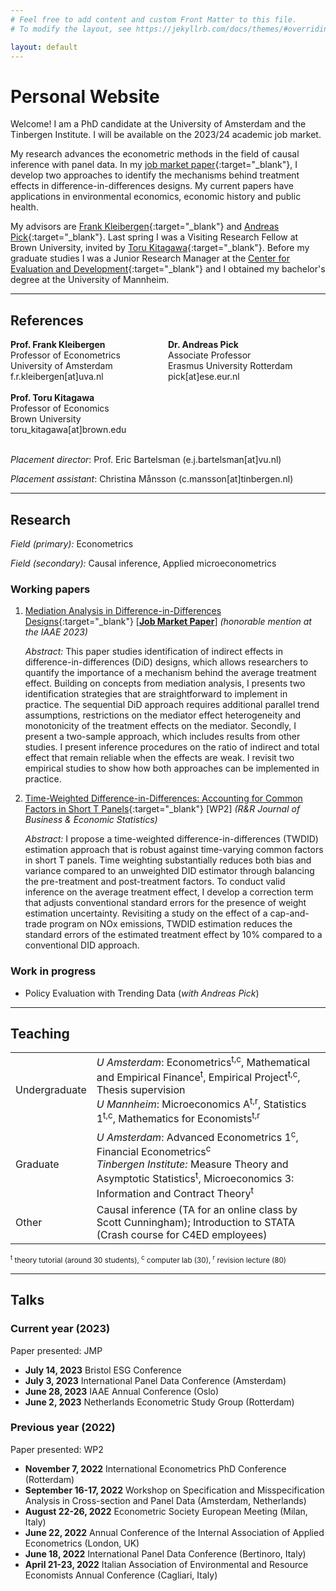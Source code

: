 ```yaml
---
# Feel free to add content and custom Front Matter to this file.
# To modify the layout, see https://jekyllrb.com/docs/themes/#overriding-theme-defaults

layout: default
---
```


# Personal Website

Welcome! I am a PhD candidate at the University of Amsterdam and the Tinbergen Institute. I will be available on the 2023/24 academic job market.

My research advances the econometric methods in the field of causal inference with panel data.
In my [job market paper](https://drive.google.com/file/d/130-EkbrX10qEfPcEJa-mZc1i5pk4P94o/view?usp=drive_link){:target="_blank"}, I develop two approaches to identify the mechanisms behind treatment effects in difference-in-differences designs.
My current papers have applications in environmental economics, economic history and public health.

My advisors are  [Frank Kleibergen](https://ase.uva.nl/profile/k/l/f.r.kleibergen/f.r.kleibergen.html){:target="_blank"} and [Andreas Pick](http://apick.eu/){:target="_blank"}.
Last spring I was a Visiting Research Fellow at Brown University, invited by [Toru Kitagawa](https://sites.google.com/brown.edu/torukitagawa){:target="_blank"}.
Before my graduate studies I was a Junior Research Manager at the [Center for Evaluation and Development](https://c4ed.org/){:target="_blank"} and I obtained my bachelor's degree at the University of Mannheim.

---

## References


<div style="display: flex; justify-content: space-between;">
  
  <div style="flex: 1;">
    <b>Prof. Frank Kleibergen</b><br>
    Professor of Econometrics<br>
    University of Amsterdam<br>
    f.r.kleibergen[at]uva.nl
  </div>
  
  <div style="flex: 1;">
    <b>Dr. Andreas Pick</b><br>
    Associate Professor<br>
    Erasmus University Rotterdam<br>
    pick[at]ese.eur.nl
  </div>
  

</div>
<br>
<div style="display: flex; justify-content: space-between;">

<div style="flex: 1;">
    <b>Prof. Toru Kitagawa</b><br>
     Professor of Economics<br>
    Brown University<br>
    toru_kitagawa[at]brown.edu
  </div>

</div>
  <br>


*Placement director*: Prof. Eric Bartelsman (e.j.bartelsman[at]vu.nl)

*Placement assistant*: Christina Månsson (c.mansson[at]tinbergen.nl)

---

## Research

*Field (primary):* Econometrics

*Field (secondary):* Causal inference, Applied microeconometrics

### Working papers

1. [Mediation Analysis in Difference-in-Differences Designs](https://drive.google.com/file/d/130-EkbrX10qEfPcEJa-mZc1i5pk4P94o/view?usp=drive_link){:target="_blank"} [**<ins>Job Market Paper</ins>**] *(honorable mention at the IAAE 2023)*

   *Abstract:*
    This paper studies identification of indirect effects in difference-in-differences
    (DiD) designs, which allows researchers to quantify the importance of a
    mechanism behind the average treatment effect. Building on concepts from
    mediation analysis, I presents two identification strategies that are straightforward to implement in practice. The sequential DiD approach requires additional parallel trend assumptions, restrictions on the mediator effect
    heterogeneity and monotonicity of the treatment effects on the mediator.
    Secondly, I present a two-sample approach, which includes results from other
    studies. I present inference procedures on the ratio of indirect and total effect that remain reliable when the effects are weak. I revisit two empirical
    studies to show how both approaches can be implemented in practice.


1. [Time-Weighted Difference-in-Differences: Accounting for Common Factors in Short T Panels](https://papers.tinbergen.nl/23004.pdf){:target="_blank"} [WP2] *(R&R Journal of Business & Economic Statistics)*


     *Abstract:*
I propose a time-weighted difference-in-differences (TWDID) estimation approach that is robust against time-varying common factors in short T panels. Time weighting substantially reduces both bias and variance compared to an unweighted DID estimator through balancing the pre-treatment and post-treatment factors. To conduct valid inference on the average treatment effect, I develop a correction term that adjusts conventional standard errors for the presence of weight estimation uncertainty. Revisiting a study on the effect of a cap-and-trade program on NOx emissions, TWDID estimation reduces the standard errors of the estimated treatment effect by 10% compared to a conventional DID approach.

### Work in progress

- Policy Evaluation with Trending Data (*with Andreas Pick*)
  
---

## Teaching


|               |                                             |
|---------------|-----------------------------------------------------------------------------------|
| Undergraduate  | *U Amsterdam*: Econometrics<sup>t,c</sup>, Mathematical and Empirical Finance<sup>t</sup>, Empirical Project<sup>t,c</sup>, Thesis supervision <br /> *U Mannheim*: Microeconomics A<sup>t,r</sup>, Statistics 1<sup>t,c</sup>, Mathematics for Economists<sup>t,r</sup>   |
| Graduate| *U Amsterdam*: Advanced Econometrics 1<sup>c</sup>, Financial Econometrics<sup>c</sup> <br /> *Tinbergen Institute:* Measure Theory and Asymptotic Statistics<sup>t</sup>, Microeconomics 3: Information and Contract Theory<sup>t</sup>  |
| Other     | Causal inference (TA for an online class by Scott Cunningham); Introduction to STATA (Crash course for C4ED employees)  |


<small><sup>t</sup> theory tutorial (around 30 students), <sup>c</sup> computer lab (30), <sup>r</sup> revision lecture (80)</small>

---

## Talks

### Current year (2023)

Paper presented: JMP

- **July 14, 2023** Bristol ESG Conference
- **July 3, 2023** International Panel Data Conference (Amsterdam)
- **June 28, 2023** IAAE Annual Conference (Oslo)
- **June 2, 2023** Netherlands Econometric Study Group (Rotterdam)

### Previous year (2022)

Paper presented: WP2

- **November 7, 2022** International Econometrics PhD Conference (Rotterdam)
- **September 16-17, 2022** Workshop on Specification and Misspecification Analysis in Cross-section and Panel Data (Amsterdam, Netherlands)
- **August 22-26, 2022**  Econometric Society European Meeting (Milan, Italy)
- **June 22, 2022** Annual Conference of the Internal Association of Applied Econometrics (London, UK)
- **June 18, 2022** International Panel Data Conference (Bertinoro, Italy)
- **April 21-23, 2022** Italian Association of Environmental and Resource Economists Annual Conference (Cagliari, Italy)